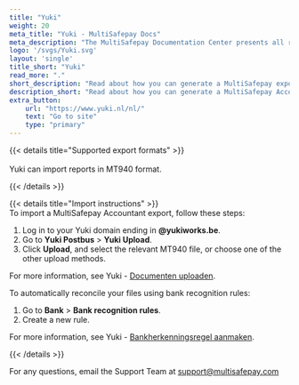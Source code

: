 ```yaml
---
title: "Yuki"
weight: 20
meta_title: "Yuki - MultiSafepay Docs"
meta_description: "The MultiSafepay Documentation Center presents all relevant information about our Plugins and API. You can also find support pages for payment methods, tools and general questions as well as the contact details of our Support and Integration Teams."
logo: '/svgs/Yuki.svg'
layout: 'single'
title_short: "Yuki"
read_more: "."
short_description: "Read about how you can generate a MultiSafepay export and import to your Yuki platform"
description_short: "Read about how you can generate a MultiSafepay Accountant Export for your Yuki software platform."
extra_button:
    url: "https://www.yuki.nl/nl/" 
    text: "Go to site" 
    type: "primary"
---
```


{{< details title="Supported export formats" >}}  
&nbsp;  
Yuki can import reports in MT940 format.

{{< /details >}}

{{< details title="Import instructions" >}}
&nbsp;  
To import a MultiSafepay Accountant export, follow these steps:

1. Log in to your Yuki domain ending in **@yukiworks.be**.
2. Go to **Yuki Postbus** > **Yuki Upload**.
3. Click **Upload**, and select the relevant MT940 file, or choose one of the other upload methods.

For more information, see Yuki - [Documenten uploaden](https://support.yuki.be/nl/support/solutions/articles/11000063683-documenten-uploaden).

To automatically reconcile your files using bank recognition rules:

1. Go to **Bank** > **Bank recognition rules**.
2. Create a new rule. 

For more information, see Yuki - [Bankherkenningsregel aanmaken](https://support.yuki.be/nl/support/solutions/articles/11000071225-bankherkenningsregel-aanmaken).


{{< /details >}}

For any questions, email the Support Team at <support@multisafepay.com>


